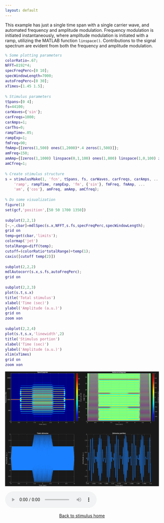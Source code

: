 ```yaml
---
layout: default
---
```

This example has just a single time span with a single carrier wave, and automated frequency and amplitude modulation. Frequency modulation is initiated instantaneously, where amplitude modulation is initiated with a ramp, utilizing the MATLAB function `linspace()`. Contributions to the signal spectrum are evident from both the frequency and amplitude modulation.

```matlab
% Some plotting parameters
colorRatio=.67;
NFFT=8192*4;
specFreqPerc=[0 10];
specWindowLength=7000;
autoFreqPerc=[0 30];
xTimes=[1.45 1.5];

% Stimulus parameters
tSpans=[0 4];
fs=44100;
carWaves={'sin'};
carFreqs=1000;
carAmps=1;
carThs=0;
rampTime=.05;
rampExp=1;
fmFreq=90;
fmAmp={[zeros(1,500) ones(1,2000)*.4 zeros(1,500)]};
amFreq=150;
amAmp={[zeros(1,1000) linspace(0,1,100) ones(1,800) linspace(1,0,100) zeros(1,1000)]};
amCfreq=1;

% Create stimulus structure
s = stimulusMake(1, 'fcn', tSpans, fs, carWaves, carFreqs, carAmps, ...
    'ramp', rampTime, rampExp, 'fm', {'sin'}, fmFreq, fmAmp, ...
    'am', {'cos'}, amFreq, amAmp, amCfreq);

% Do some visualization
figure(1)
set(gcf,'position',[50 50 1700 1350])

subplot(2,2,1)
[~,~,cbar]=mdlSpec(s.x,NFFT,s.fs,specFreqPerc,specWindowLength);
grid on
temp=get(cbar,'limits');
colormap('jet')
totalRange=diff(temp);
cutoff=(colorRatio*totalRange)+temp(1);
caxis([cutoff temp(2)])

subplot(2,2,2)
mdlAutocorr(s.x,s.fs,autoFreqPerc);
grid on

subplot(2,2,3)
plot(s.t,s.x)
title('Total stimulus')
xlabel('Time (sec)')
ylabel('Amplitude (a.u.)')
grid on
zoom xon

subplot(2,2,4)
plot(s.t,s.x,'linewidth',2)
title('Stimulus portion')
xlabel('Time (sec)')
ylabel('Amplitude (a.u.)')
xlim(xTimes)
grid on
zoom xon
```

![](pics/freqAndAmpModAutomate.png)

![](sounds/freqAndAmpModAutomate.mp3)

[<center>Back to stimulus home</center>](stimuli.html)